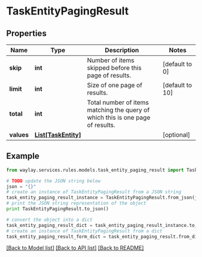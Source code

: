 # TaskEntityPagingResult


## Properties

Name | Type | Description | Notes
------------ | ------------- | ------------- | -------------
**skip** | **int** | Number of items skipped before this page of results. | [default to 0]
**limit** | **int** | Size of one page of results. | [default to 10]
**total** | **int** | Total number of items matching the query of which this is one page of results. | 
**values** | [**List[TaskEntity]**](TaskEntity.md) |  | [optional] 

## Example

```python
from waylay.services.rules.models.task_entity_paging_result import TaskEntityPagingResult

# TODO update the JSON string below
json = "{}"
# create an instance of TaskEntityPagingResult from a JSON string
task_entity_paging_result_instance = TaskEntityPagingResult.from_json(json)
# print the JSON string representation of the object
print TaskEntityPagingResult.to_json()

# convert the object into a dict
task_entity_paging_result_dict = task_entity_paging_result_instance.to_dict()
# create an instance of TaskEntityPagingResult from a dict
task_entity_paging_result_form_dict = task_entity_paging_result.from_dict(task_entity_paging_result_dict)
```
[[Back to Model list]](../README.md#documentation-for-models) [[Back to API list]](../README.md#documentation-for-api-endpoints) [[Back to README]](../README.md)


